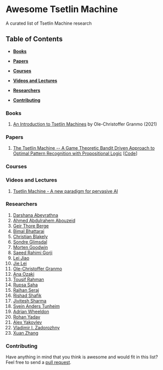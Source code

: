 # Awesome Tsetlin Machine
A curated list of Tsetlin Machine research

## Table of Contents

* **[Books](#Books)**

* **[Papers](#Papers)**  

* **[Courses](#Courses)**  

* **[Videos and Lectures](#Videos-and-lectures)**  

* **[Researchers](#Researchers)**  

* **[Contributing](#Contributing)** 

### Books
1. [An Introduction to Tsetlin Machines](https://tsetlinmachine.org/) by Ole-Christoffer Granmo (2021)

### Papers
1. [The Tsetlin Machine -- A Game Theoretic Bandit Driven Approach to Optimal Pattern Recognition with Propositional Logic](https://arxiv.org/abs/1804.01508) [[Code](https://github.com/cair/TsetlinMachine)]

### Courses

### Videos and Lectures
1. [Tsetlin Machine - A new paradigm for pervasive AI](https://www.youtube.com/watch?v=TaspuovmSR8)

### Researchers
1. [Darshana Abeyrathna](https://cair.uia.no/people/darshana-abeyrathna/)
2. [Ahmed Abdulrahem Abouzeid](https://cair.uia.no/people/ahmed-abdulrahem-abouzeid/)
3. [Geir Thore Berge](https://cair.uia.no/people/geir-thore-berge/)
4. [Bimal Bhattarai](https://cair.uia.no/people/bimal-bhattarai/)
6. [Christian Blakely](https://cair.uia.no/people/christian-d-blakely/)
7. [Sondre Glimsdal](https://cair.uia.no/people/sondre-glimsdal)
8. [Morten Goodwin](https://cair.uia.no/people/morten-goodwin)
9. [Saeed Rahimi Gorji](https://cair.uia.no/people/saeed-rahimi-gorji/)
10. [Lei Jiao](https://cair.uia.no/people/lei-jiao/)
11. [Jie Lei](https://twitter.com/that_jielei)
12. [Ole-Christoffer Granmo](https://cair.uia.no/people/ole-christoffer-granmo/)
13. [Ana Ozaki](https://cair.uia.no/people/ana-ozaki/)
14. [Tousif Rahman](https://www.linkedin.com/in/sheikh-tousif-rahman-55b38413a/?originalSubdomain=uk)
15. [Rupsa Saha](https://cair.uia.no/people/rupsa-saha/)
16. [Raihan Seraj](https://mila.quebec/en/person/raihan-seraj/)
17. [Rishad Shafik](https://www.ncl.ac.uk/engineering/staff/profile/rishadshafik.html)
18. [Jivitesh Sharma](https://cair.uia.no/people/jivitesh-sharma)
19. [Svein Anders Tunheim](https://cair.uia.no/people/svein-anders-tunheim/)
20. [Adrian Wheeldon](https://www.linkedin.com/in/adrian-wheeldon/?originalSubdomain=uk)
21. [Rohan Yadav](https://cair.uia.no/people/rohan-kumar-yadav/)
22. [Alex Yakovlev](https://www.ncl.ac.uk/engineering/staff/profile/alexyakovlev.html)
23. [Vladimir I. Zadorozhny](https://sites.pitt.edu/~viz/)
24. [Xuan Zhang](https://cair.uia.no/people/xuan-zhang/)

### Contributing
Have anything in mind that you think is awesome and would fit in this list? Feel free to send a [pull request](https://github.com/cair/awesome-tsetlin-machine/pulls).

